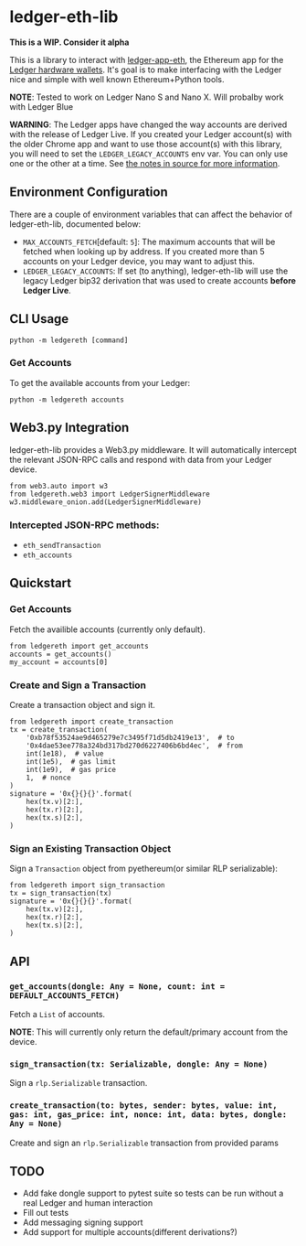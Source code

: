 # ledger-eth-lib

**This is a WIP.  Consider it alpha**

This is a library to interact with [ledger-app-eth](https://github.com/LedgerHQ/ledger-app-eth), the
Ethereum app for the [Ledger hardware wallets](https://www.ledger.com/).  It's goal is to make
interfacing with the Ledger nice and simple with well known Ethereum+Python tools.

**NOTE**: Tested to work on Ledger Nano S and Nano X.  Will probalby work with Ledger Blue

**WARNING**: The Ledger apps have changed the way accounts are derived with the release of Ledger
Live.  If you created your Ledger account(s) with the older Chrome app and want to use those
account(s) with this library, you will need to set the `LEDGER_LEGACY_ACCOUNTS` env var. You can
only use one or the other at a time.  See [the notes in source for more
information](ledgereth/web3.py#L23).

## Environment Configuration

There are a couple of environment variables that can affect the behavior of ledger-eth-lib,
documented below:

- `MAX_ACCOUNTS_FETCH`[default: `5`]: The maximum accounts that will be fetched when looking up by
address. If you created more than 5 accounts on your Ledger device, you may want to adjust this.
- `LEDGER_LEGACY_ACCOUNTS`: If set (to anything), ledger-eth-lib will use the legacy Ledger bip32
derivation that was used to create accounts **before Ledger Live**.

## CLI Usage

    python -m ledgereth [command]

### Get Accounts

To get the available accounts from your Ledger:

    python -m ledgereth accounts

## Web3.py Integration

ledger-eth-lib provides a Web3.py middleware.  It will automatically intercept the relevant JSON-RPC
calls and respond with data from your Ledger device.

    from web3.auto import w3
    from ledgereth.web3 import LedgerSignerMiddleware
    w3.middleware_onion.add(LedgerSignerMiddleware)

### Intercepted JSON-RPC methods:

- `eth_sendTransaction`
- `eth_accounts`

## Quickstart

### Get Accounts

Fetch the availible accounts (currently only default).

    from ledgereth import get_accounts
    accounts = get_accounts()
    my_account = accounts[0]

### Create and Sign a Transaction

Create a transaction object and sign it.

    from ledgereth import create_transaction
    tx = create_transaction(
        '0xb78f53524ae9d465279e7c3495f71d5db2419e13',  # to
        '0x4dae53ee778a324bd317bd270d6227406b6bd4ec',  # from
        int(1e18),  # value
        int(1e5),  # gas limit
        int(1e9),  # gas price
        1,  # nonce
    )
    signature = '0x{}{}{}'.format(
        hex(tx.v)[2:],
        hex(tx.r)[2:],
        hex(tx.s)[2:],
    )

### Sign an Existing Transaction Object

Sign a `Transaction` object from pyethereum(or similar RLP serializable):

    from ledgereth import sign_transaction
    tx = sign_transaction(tx)
    signature = '0x{}{}{}'.format(
        hex(tx.v)[2:],
        hex(tx.r)[2:],
        hex(tx.s)[2:],
    )

## API

### `get_accounts(dongle: Any = None, count: int = DEFAULT_ACCOUNTS_FETCH)`

Fetch a `List` of accounts.

**NOTE**: This will currently only return the default/primary account from the device.

### `sign_transaction(tx: Serializable, dongle: Any = None)`

Sign a `rlp.Serializable` transaction.

### `create_transaction(to: bytes, sender: bytes, value: int, gas: int, gas_price: int, nonce: int, data: bytes, dongle: Any = None)`

Create and sign an `rlp.Serializable` transaction from provided params

## TODO

- Add fake dongle support to pytest suite so tests can be run without a real Ledger and human interaction
- Fill out tests
- Add messaging signing support
- Add support for multiple accounts(different derivations?)
